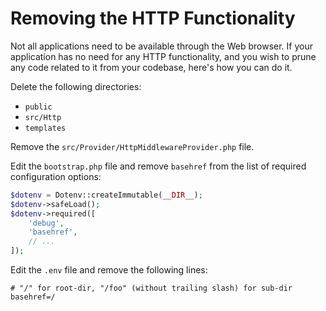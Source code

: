 # Removing the HTTP Functionality

Not all applications need to be available through the Web browser. If your application has no need for any HTTP
functionality, and you wish to prune any code related to it from your codebase, here's how you can do it.

Delete the following directories:

* `public`
* `src/Http`
* `templates`

Remove the `src/Provider/HttpMiddlewareProvider.php` file. 

Edit the `bootstrap.php` file and remove `basehref` from the list of required configuration options:

```php
$dotenv = Dotenv::createImmutable(__DIR__);
$dotenv->safeLoad();
$dotenv->required([
    'debug',
    'basehref',
    // ...
]);
```

Edit the `.env` file and remove the following lines:

```dotenv
# "/" for root-dir, "/foo" (without trailing slash) for sub-dir
basehref=/
```
